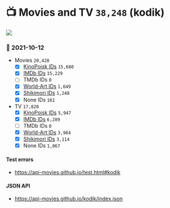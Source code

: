 # :tv: Movies and TV `38,248` (kodik)

<a href="https://API-Movies.github.io"><img src="https://API-Movies.github.io/banner.png?cache"></a>

### :date: 2021-10-12
- Movies `20,428`
  - [x] <a href="https://API-Movies.github.io/kodik/movie_kinopoisk_ids.json">KinoPoisk IDs</a> `15,680`
  - [x] <a href="https://API-Movies.github.io/kodik/movie_imdb_ids.json">IMDb IDs</a> `15,229`
  - [ ] TMDb IDs `0`
  - [x] <a href="https://API-Movies.github.io/kodik/movie_world_art_ids.json">World-Art IDs</a> `1,649`
  - [x] <a href="https://API-Movies.github.io/kodik/movie_shikimori_ids.json">Shikimori IDs</a> `1,248`
  - [x] None IDs `161`
- TV `17,820`
  - [x] <a href="https://API-Movies.github.io/kodik/tv_kinopoisk_ids.json">KinoPoisk IDs</a> `5,947`
  - [x] <a href="https://API-Movies.github.io/kodik/tv_imdb_ids.json">IMDb IDs</a> `6,289`
  - [ ] TMDb IDs `0`
  - [x] <a href="https://API-Movies.github.io/kodik/tv_world_art_ids.json">World-Art IDs</a> `3,964`
  - [x] <a href="https://API-Movies.github.io/kodik/tv_shikimori_ids.json">Shikimori IDs</a> `3,114`
  - [x] None IDs `1,067`
#### Test errors
- <a href='https://api-movies.github.io/test.html#kodik'>https://api-movies.github.io/test.html#kodik</a>
#### JSON API
- <a href='https://api-movies.github.io/kodik/index.json'>https://api-movies.github.io/kodik/index.json</a>
